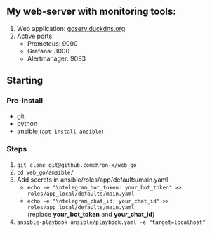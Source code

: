 ## My web-server with monitoring tools:
1. Web application: [goserv.duckdns.org](http://goserv.duckdns.org)
2. Active ports: 
   - Prometeus: 9090
   - Grafana: 3000 
   - Alertmanager: 9093
 
## **Starting**

### **Pre-install**
- git
- python
- ansible (`apt install ansible`)

### **Steps**
1. `git clone git@github.com:Kron-x/web_go`
2. `cd web_go/ansible/`
3. Add secrets in ansible/roles/app/defaults/main.yaml
   - `echo -e "\ntelegram_bot_token: your_bot_token" >> roles/app_local/defaults/main.yaml`
   - `echo -e "\ntelegram_chat_id: your_chat_id" >> roles/app_local/defaults/main.yaml`  
   (replace **your_bot_token** and **your_chat_id**)
4. `ansible-playbook ansible/playbook.yaml -e "target=localhost"`